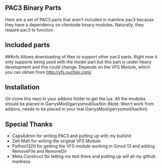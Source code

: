## PAC3 Binary Parts

Here are a set of PAC3 parts that aren't included in mainline pac3 because they have a dependency on clientside binary modules. Naturally, they require pac3 to function.

## Included parts

###vfs
Allows downloading of files to support other pac3 parts. Right now it only supports being used with the model part but this part is under heavy development and this could change.
Depends on the VFS Module, which you can obtain from http://vfs.suchipi.com/

## Installation

Git clone this repo in your addons folder to get the lua. All the modules should be placed in GarrysMod/garrysmod/lua/bin (Note: Won't work from addons, needs to be placed in your real GarrysMod/garrysmod/lua/bin)

## Special Thanks

* CapsAdmin for writing PAC3 and putting up with my bullshit
* Zeh Matt for writing the original VFS Module
* Python1320 for getting the VFS module working in Gmod 13 and adding RemoveFile and RemoveDir
* Meta Construct for letting me test there and putting up will all my github madness